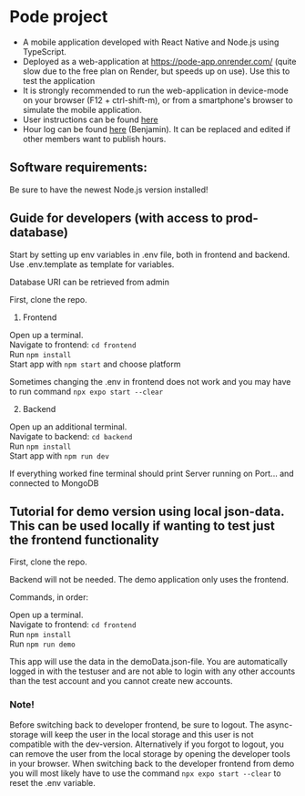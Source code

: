 # Pode project
- A mobile application developed with React Native and Node.js using TypeScript.
- Deployed as a web-application at https://pode-app.onrender.com/ (quite slow due to the free plan on Render, but speeds up on use). Use this to test the application
- It is strongly recommended to run the web-application in device-mode on your browser (F12 + ctrl-shift-m), or from a smartphone's browser to simulate the mobile application.
- User instructions can be found [here](https://github.com/project-pode/Pode/blob/master/Pode_userGuide.pdf)
- Hour log can be found [here](https://github.com/project-pode/Pode/blob/master/Hour%20log%20Benjamin%20fullstackopen%20project%20course.pdf) (Benjamin). It can be replaced and edited if other members want to publish hours.

## Software requirements: 
Be sure to have the newest Node.js version installed!

## Guide for developers (with access to prod-database)

Start by setting up env variables in .env file, both in frontend and backend. 
Use .env.template as template for variables. 

Database URI can be retrieved from admin

First, clone the repo.

1. Frontend

Open up a terminal.\
Navigate to frontend: ```cd frontend```\
Run ```npm install```\
Start app with ```npm start``` and choose platform

Sometimes changing the .env in frontend does not work and you may have to run command ```npx expo start --clear```

2. Backend

Open up an additional terminal.\
Navigate to backend: ```cd backend```\
Run ```npm install```\
Start app with ```npm run dev```

If everything worked fine terminal should print Server running on Port... and connected to MongoDB


## Tutorial for demo version using local json-data. This can be used locally if wanting to test just the frontend functionality

First, clone the repo.

Backend will not be needed. The demo application only uses the frontend.

Commands, in order:

Open up a terminal.\
Navigate to frontend: ```cd frontend```\
Run ```npm install```\
Run ```npm run demo```

This app will use the data in the demoData.json-file. You are automatically logged in with the testuser and are not able to login with any other accounts than the test account and you cannot create new accounts.

### Note!
Before switching back to developer frontend, be sure to logout. The async-storage will keep the user in the local storage and this user is not compatible with the dev-version.
Alternatively if you forgot to logout, you can remove the user from the local storage by opening the developer tools in your browser.
When switching back to the developer frontend from demo you will most likely have to use the command ```npx expo start --clear``` to reset the .env variable.
